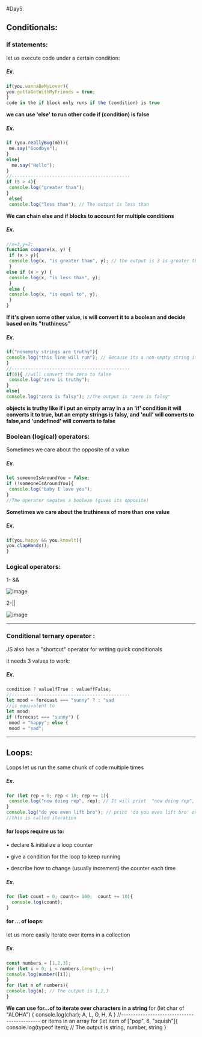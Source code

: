 #Day5
## Conditionals:
### if statements:
let us execute code under a certain condition:
##### Ex.
```javascript
if(you.wannaBeMyLover){
you.gottaGetWithMyFriends = true;
}
code in the if block only runs if the (condition) is true
```
**we can use 'else' to run other code if (condition) is false**
##### Ex.
```javascript
if (you.reallyBug(me)){
 me.say("Goodbye");
}
else{
  me.say("Hello"); 
}
//--------------------------------------------
if (5 > 4){
 console.log("greater than");
}
 else{
 console.log("less than"); // The output is less than
```
**We can chain else and if blocks to account for multiple conditions**
##### Ex.
```javascript
//x=3,y=2;
function compare(x, y) {
 if (x > y){
 console.log(x, "is greater than", y); // the output is 3 is greater than 2
 }
else if (x < y) {
 console.log(x, "is less than", y);
 }
 else {
 console.log(x, "is equal to", y);
 }
}
```
**If it's given some other value, is will convert it to a boolean and decide based on its "truthiness"** 
##### Ex.
```javascript
if("nonempty strings are truthy"){
console.log("this line will run"); // Because its a non-empty string it will convert it to true, the the output is 'this line will run'
}
//--------------------------------------------
if(0){ //will convert the zero to false
 console.log("zero is truthy");
}
else{
console.log("zero is falsy"); //The output is "zero is falsy"
```
**objects is truthy like if i put an empty array in a an 'if' condition it will converts it to true, but an empty strings is falsy, and 'null' will converts to false,and 'undefined' will converts to false**

### Boolean (logical) operators: 
Sometimes we care about the opposite of a value 
##### Ex.
```javascript
let someoneIsAroundYou = false;
if (!someoneIsAroundYou){
 console.log("baby I love you"); 
} 
//The operator negates a boolean (gives its opposite) 
```
**Sometimes we care about the truthiness of more than one value** 
##### Ex.
```javascript
if(you.happy && you.knowlt){
you.clapHands(); 
}
```
### Logical operators:
1- &&

![image](https://github.com/AbdHajqasem/Mastering-Javascript-in-20-days/assets/122126568/97bdd583-9fbc-4892-beab-e50325f02532)

2-||

![image](https://github.com/AbdHajqasem/Mastering-Javascript-in-20-days/assets/122126568/f87b8415-88d7-4539-949b-9258e5263a67)

---

### Conditional ternary operator :
JS also has a "shortcut" operator for writing quick conditionals

it needs 3 values to work:
##### Ex.
```javascript
condition ? valuelfTrue : valueffFalse;
//--------------------------------------------
let mood = forecast === "sunny" ? : "sad
//is equivalent to 
let mood;
if (forecast === "sunny") {
 mood = "happy"; else {
 mood = "sad"; 
```
---
## Loops:
Loops let us run the same chunk of code multiple times 
##### Ex.
```javascript
for (let rep = 0; rep < 10; rep += 1){
 console.log("now doing rep", rep); // It will print  "now doing rep", rep '10' times from (0-->9)
}
console.log("do you even lift bro"); // print 'do you even lift bro' one time
//this is called iteration 
```
#### for loops require us to:
• declare & initialize a loop counter

• give a condition for the loop to keep running 

• describe how to change (usually increment) the counter each time 
##### Ex.
```javascript
for (let count = 0; count<= 100;  count += 10){
  console.log(count);
}
```
#### for ... of loops:
let us more easily iterate over items in a collection 
##### Ex.
```javascript
const numbers = [1,2,3]; 
for (let i = 0; i < numbers.length; i++)
console.log(number([i]);
} 
for (let n of numbers){
console.log(n); // The output is 1,2,3
} 
```
**We can use for...of to iterate over characters in a string**
for (let char of "ALOHA") {
console.log(char); A, L, O, H, A
}
//--------------------------------------------
or items in an array 
for (let item of ["pop", 6, "squish"]{
console.log(typeof item);  // The output is string, number, string
}
```




